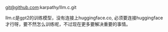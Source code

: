 git@github.com:karpathy/llm.c.git

llm.c是gpt2的训练模型，没有连接上huggingface.co, 必须要连接huggingface才行呀，要不然怎么训练呢，不过现在更多要解决重要的事情。
